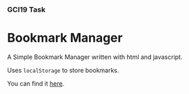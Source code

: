 ### GCI19 Task
# Bookmark Manager
A Simple Bookmark Manager written with html and javascript.

Uses `localStorage` to store bookmarks.

You can find it [here](https://weakit.github.io/GCI19-Bookmarks/).

